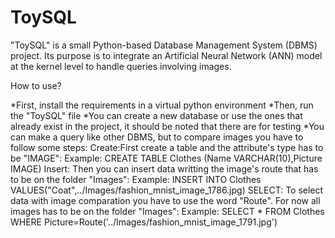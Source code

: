# ToySQL

"ToySQL" is a small Python-based Database Management System (DBMS) project. Its purpose is to integrate an Artificial Neural Network (ANN) model at the kernel level to handle queries involving images.

How to use?

*First, install the requirements in a virtual python environment
*Then, run the "ToySQL" file
*You can create a new database or use the ones that already exist in the project, it should be noted that there are for testing
*You can make a query like other DBMS, but to compare images you have to follow some steps:
        Create:First create a table and the attribute's type has to be "IMAGE":
              Example: CREATE TABLE Clothes (Name VARCHAR(10),Picture IMAGE)
        Insert: Then you can insert data writting the image's route that has to
        be on the folder "Images":
              Example: INSERT INTO Clothes VALUES("Coat",../Images/fashion_mnist_image_1786.jpg)
        SELECT: To select data with image comparation you have to use the word "Route".
        For now all images has to be on the folder "Images":
              Example: SELECT * FROM Clothes WHERE Picture=Route('../Images/fashion_mnist_image_1791.jpg')       
        
